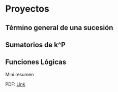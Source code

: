 # Proyectos

## Término general de una sucesión

## Sumatorios de k^P

## Funciones Lógicas

Mini resumen

PDF: [Link](Logica/build/Proyecto_log.pdf)
